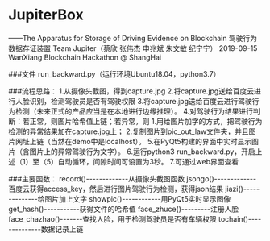 # JupiterBox
——The Apparatus for Storage of Driving Evidence on Blockchain
驾驶行为数据存证装置
Team Jupiter（蔡欣  张伟杰  申兆斌  朱文敏  纪宁宁）
2019-09-15
WanXiang Blockchain Hackathon @ ShangHai

###文件
run_backward.py（运行环境Ubuntu18.04，python3.7）

###流程思路：
1.从摄像头截图，得到capture.jpg
2.将capture.jpg送给百度云进行人脸识别，检测驾驶员是否有驾驶权限
3.将capture.jpg送给百度云进行驾驶行为检测（未来正式的产品应当是在本地进行边缘推理）。
4.对驾驶行为结果进行判断：若正常，则图片哈希值上链；若异常，则
   1.用给图片加字的方式，把驾驶行为检测的异常结果加在capture.jpg上；
   2.复制图片到pic_out_law文件夹，并且图片网址上链（当然在demo中是localhost）。
5.在PyQt5构建的界面中实时显示图片（含图片上的异常驾驶行为文字）。
6.运行python3 run_backward.py，开启上述（1）至（5）自动循环，间隙时间可设置为3秒。
7.可通过web界面查看

###主要函数：
record()-------------从摄像头截图函数
jsongo()-------------百度云获得access_key，然后进行图片驾驶行为检测，获得json结果
jiazi()--------------给图片加上文字
showpic()------------用PyQt5实时显示图像
get_hash()-----------获得文件的哈希值
face_zhuce()---------注册人脸
face_chazhao()-------查找人脸，用于检测驾驶员是否有车辆权限
tochain()--------------数据记录上链